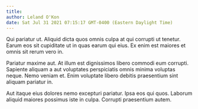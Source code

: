 ```yaml
---
title: 
author: Leland O'Kon
date: Sat Jul 31 2021 07:15:17 GMT-0400 (Eastern Daylight Time)
---
```

Qui pariatur ut. Aliquid dicta quos omnis culpa at qui corrupti ut tenetur. Earum eos sit cupiditate ut in quas earum qui eius. Ex enim est maiores et omnis sit rerum vero in.

 Pariatur maxime aut. At illum est dignissimos libero commodi eum corrupti. Sapiente aliquam a aut voluptates perspiciatis omnis minima voluptas neque. Nemo veniam et. Enim voluptate libero debitis praesentium sint aliquam pariatur in.

 Aut itaque eius dolores nemo excepturi pariatur. Ipsa eos qui quos. Laborum aliquid maiores possimus iste in culpa. Corrupti praesentium autem.